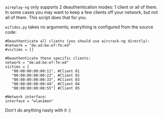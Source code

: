 `aireplay-ng` only supports 2 deauthentication modes: 1 client or all of them.
In some cases you may want to keep a few clients off your network, but not all
of them. This script does that for you.

`wifidos.py` takes no arguments; everything is configured from the source code:

```
#Deauthenticate all clients (you should use aircrack-ng directly):
#network = "de:ad:be:ef:fe:ed"
#victims = []

#Deauthenticate these specific clients:
network = "de:ad:be:ef:fe:ed"
victims = [
   "00:00:00:00:00:11", #Client 01
   "00:00:00:00:00:22", #Client 02
   "00:00:00:00:00:33", #Client 03
   "00:00:00:00:00:44", #Client 04
   "00:00:00:00:00:55"] #Client 05

#Network interface:
interface = "wlan1mon"
```

Don't do anything nasty with it :)
